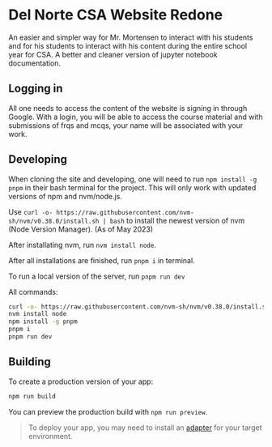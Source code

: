 # Del Norte CSA Website Redone

An easier and simpler way for Mr. Mortensen to interact with his students and for his students to interact with his content during the entire school year for CSA. A better and cleaner version of jupyter notebook documentation.

## Logging in

All one needs to access the content of the website is signing in through Google. With a login, you will be able to access the course material and with submissions of frqs and mcqs, your name will be associated with your work.


## Developing

When cloning the site and developing, one will need to run ` npm install -g pnpm ` in their bash terminal for the project. This will only work with updated versions of npm and nvm/node.js.  

Use ` curl -o- https://raw.githubusercontent.com/nvm-sh/nvm/v0.38.0/install.sh | bash ` to install the newest version of nvm (Node Version Manager). 
(As of May 2023)  

After installating nvm, run ` nvm install node `.  

After all installations are finished, run ` pnpm i ` in terminal.

To run a local version of the server, run ` pnpm run dev `

All commands:

```bash
curl -o- https://raw.githubusercontent.com/nvm-sh/nvm/v0.38.0/install.sh | bash
nvm install node
npm install -g pnpm
pnpm i
pnpm run dev
```

## Building

To create a production version of your app:

```bash
npm run build
```

You can preview the production build with `npm run preview`.

> To deploy your app, you may need to install an [adapter](https://kit.svelte.dev/docs/adapters) for your target environment.
